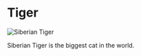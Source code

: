 # Tiger

![Siberian Tiger](https://russianculture.cn/ru/wp-content/uploads/2023/10/1-9.jpg)

Siberian Tiger is the biggest cat in the world.